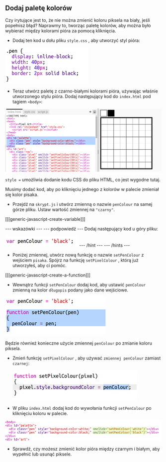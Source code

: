 ## Dodaj paletę kolorów

Czy irytujące jest to, że nie można zmienić koloru piksela na biały, jeśli popełnisz błąd? Naprawmy to, tworząc paletę kolorów, aby można było wybierać między kolorami pióra za pomocą kliknięcia.

+ Dodaj ten kod u dołu pliku `style.css` , aby utworzyć styl pióra:

![zrzut ekranu](images/pixel-art-pen.png)

+ Teraz utwórz paletę z czarno-białymi kolorami pióra, używając właśnie utworzonego stylu pióra. Dodaj następujący kod do `index.html` pod tagiem `<body>`:

![zrzut ekranu](images/pixel-art-palette.png)

`style =` umożliwia dodanie kodu CSS do pliku HTML, co jest wygodne tutaj.

Musimy dodać kod, aby po kliknięciu jednego z kolorów w palecie zmieniał się kolor pisaka.

+ Przejdź na `skrypt.js` i utwórz zmienną o nazwie `penColour` na samej górze pliku. Ustaw wartość zmiennej na `"czarny"`.

[[[generic-javascript-create-variable]]]

\--- wskazówki \--- \--- podpowiedź \--- Dodaj następujący kod u góry pliku:

![screenshot](images/pixel-art-pencolour.png) \--- /hint \--- \--- /hints \---

+ Poniżej zmiennej, utwórz nową funkcję o nazwie `setPenColour` z wejściem `pisaka`. Spójrz na funkcję `setPixelColour` , którą już utworzyłeś, aby ci pomóc.

[[[generic-javascript-create-a-function]]]

+ Wewnątrz funkcji `setPenColour` dodaj kod, aby ustawić `penColour` zmienną na kolor `długopis` podany jako dane wejściowe.

![zrzut ekranu](images/pixel-art-set-pen.png)

Będzie również konieczne użycie zmiennej `penColour` po zmianie koloru piksela.

+ Zmień funkcję `setPixelColour` , aby używać `zmiennej penColour` zamiast `czarnej`:
    
    ![zrzut ekranu](images/pixel-art-use-pen.png)

+ W pliku `index.html` dodaj kod do wywołania funkcji `setPenColour` po kliknięciu koloru w palecie.

![zrzut ekranu](images/pixel-art-palette-onclick.png)

+ Sprawdź, czy możesz zmienić kolor pióra między czarnym i białym, aby wypełnić lub usunąć piksele.